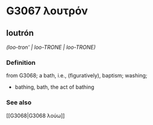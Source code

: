 # G3067 λουτρόν

## loutrón

_(loo-tron' | loo-TRONE | loo-TRONE)_

### Definition

from G3068; a bath, i.e., (figuratively), baptism; washing; 

- bathing, bath, the act of bathing

### See also

[[G3068|G3068 λούω]]
